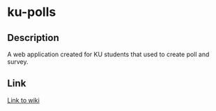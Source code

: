 # ku-polls

## Description 

A web application created for KU students that used to create poll and survey.

## Link

[Link to wiki](https://github.com/LevNut/ku-polls/wiki)
